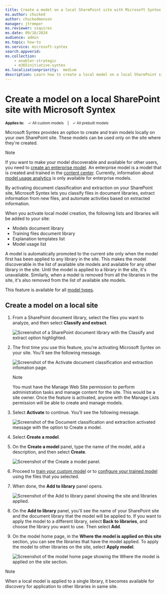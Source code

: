 ```yaml
---
title: Create a model on a local SharePoint site with Microsoft Syntex
ms.author: chucked
author: chuckedmonson
manager: jtremper
ms.reviewer: ssquires
ms.date: 09/16/2024
audience: admin
ms.topic: how-to
ms.service: microsoft-syntex
search.appverid: 
ms.collection: 
    - enabler-strategic
    - m365initiative-syntex
ms.localizationpriority:  medium
description: Learn how to create a local model on a local SharePoint site with Microsoft Syntex.
---
```


# Create a model on a local SharePoint site with Microsoft Syntex

<sup>**Applies to:**  &ensp; &#10003; All custom models &ensp; | &ensp; &#10003; All prebuilt models</sup>

Microsoft Syntex provides an option to create and train models locally on your own SharePoint site. These models can be used only on the site where they're created. 

> [!NOTE]
> If you want to make your model discoverable and available for other users, you need to [create an enterprise model](create-syntex-model.md). An enterprise model is a model that is created and trained in the [content center](create-a-content-center.md). Currently, information about [model usage analytics](model-usage-analytics.md) is only available for enterprise models.

By activating document classification and extraction on your SharePoint site, Microsoft Syntex lets you classify files in document libraries, extract information from new files, and automate activities based on extracted information.

When you activate local model creation, the following lists and libraries will be added to your site:

- Models document library
- Training files document library
- Explanation templates list
- Model usage list

A model is automatically promoted to the current site only when the model first has been applied to any library in the site. This makes the model discoverable in the list of available site models and available for any other library in the site. Until the model is applied to a library in the site, it's unavailable. Similarly, when a model is removed from all the libraries in the site, it's also removed from the list of available site models. 

This feature is available for all [model types](model-types-overview.md). 

## Create a model on a local site

1. From a SharePoint document library, select the files you want to analyze, and then select **Classify and extract**.

    ![Screenshot of a SharePoint document library with the Classify and extract option highlighted.](../media/content-understanding/local-model-classify-and-extract-option.png) 

2. The first time you use this feature, you're activating Microsoft Syntex on your site. You'll see the following message.

    ![Screenshot of the Activate document classification and extraction infomation page.](../media/content-understanding/local-model-first-run-activate-message.png) 

    > [!NOTE]
    > You must have the Manage Web Site permission to perform administration tasks and manage content for the site. This would be a site owner. Once the feature is activated, anyone with the Manage Lists permission will be able to create and manage models.

3. Select **Activate** to continue. You'll see the following message.

    ![Screenshot of the Document classification and extraction activated message with the option to Create a model.](../media/content-understanding/local-model-activated-message.png) 

4. Select **Create a model**.

5. On the **Create a model** panel, type the name of the model, add a description, and then select **Create**.

    ![Screenshot of the Create a model panel.](../media/content-understanding/local-model-create-a-model.png) 

6. Proceed to [train your custom model](apply-a-model.md) or to [configure your trained model](prebuilt-overview.md) using the files that you selected.

7. When done, the **Add to library** panel opens.

    ![Screenshot of the Add to library panel showing the site and libraries applied.](../media/content-understanding/local-model-add-to-library-panel.png) 

8. On the **Add to library** panel, you'll see the name of your SharePoint site and the document library that the model will be applied to. If you want to apply the model to a different library, select **Back to libraries**, and choose the library you want to use. Then select **Add**.

9. On the model home page, in the **Where the model is applied on this site** section, you can see the libraries that have the model applied. To apply the model to other libraries on the site, select **Apply model**. 

    ![Screenshot of the model home page showing the Where the model is applied on the site section.](../media/content-understanding/local-model-home-page.png) 

> [!NOTE]
> When a local model is applied to a single library, it becomes available for discovery for application to other libraries in same site.
